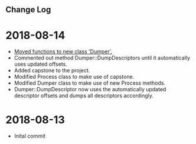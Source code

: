 ## Change Log

# 2018-08-14

* [Moved functions to new class 'Dumper'.](https://gitlab.com/ejt/WoWOffsetDumper/commit/640c8d9b0f06018e16880196f76218d3c23495b8)
* Commented out method Dumper::DumpDescriptors until it automatically uses updated offsets.
* Added capstone to the project.
* Modified Process class to make use of capstone.
* Modified Dumper class to make use of new Process methods.
* Dumper::DumpDescriptor now uses the automatically updated descriptor offsets and dumps all descriptors accordingly.

# 2018-08-13

* Inital commit